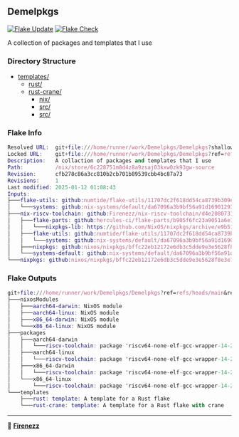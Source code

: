 ## Demelpkgs

[![Flake Update](https://github.com/Firenezz/Demelpkgs/actions/workflows/flake-update.yml/badge.svg)](https://github.com/Firenezz/Demelpkgs/blob/main/.github/workflows/flake-update.yml)
[![Flake Check](https://github.com/Firenezz/Demelpkgs/actions/workflows/flake-check.yml/badge.svg)](https://github.com/Firenezz/Demelpkgs/blob/main/.github/workflows/flake-check.yml)

A collection of packages and templates that I use
### Directory Structure

- [templates/](templates/)
  - [rust/](templates/rust/)
  - [rust-crane/](templates/rust-crane/)
    - [nix/](templates/rust-crane/nix/)
    - [src/](templates/rust-crane/src/)
    - [src/](templates/rust/src/)

### Flake Info

```nix
Resolved URL:  git+file:///home/runner/work/Demelpkgs/Demelpkgs?shallow=1
Locked URL:    git+file:///home/runner/work/Demelpkgs/Demelpkgs?ref=refs/heads/main&rev=cfb278c86a3cc810b2cb701b89539cbb4bc87a73&shallow=1
Description:   A collaction of packages and templates that I use
Path:          /nix/store/6c228751m8d4z8a9zsaj03kxw0zk93gw-source
Revision:      cfb278c86a3cc810b2cb701b89539cbb4bc87a73
Revisions:     1
Last modified: 2025-01-12 01:08:43
Inputs:
├───flake-utils: github:numtide/flake-utils/11707dc2f618dd54ca8739b309ec4fc024de578b (2024-11-13 21:27:16)
│   └───systems: github:nix-systems/default/da67096a3b9bf56a91d16901293e51ba5b49a27e (2023-04-09 08:27:08)
├───nix-riscv-toolchain: github:Firenezz/nix-riscv-toolchain/d4e20807310fe43fc9dd38c63806096b94b68408 (2025-01-12 00:44:52)
│   ├───flake-parts: github:hercules-ci/flake-parts/b905f6fc23a9051a6e1b741e1438dbfc0634c6de (2025-01-06 05:57:10)
│   │   └───nixpkgs-lib: https://github.com/NixOS/nixpkgs/archive/e9b51731911566bbf7e4895475a87fe06961de0b.tar.gz?narHash=sha256-CewEm1o2eVAnoqb6Ml%2BQi9Gg/EfNAxbRx1lANGVyoLI%3D (2025-01-01 23:35:19)
│   ├───flake-utils: github:numtide/flake-utils/11707dc2f618dd54ca8739b309ec4fc024de578b (2024-11-13 21:27:16)
│   │   └───systems: github:nix-systems/default/da67096a3b9bf56a91d16901293e51ba5b49a27e (2023-04-09 08:27:08)
│   ├───nixpkgs: github:nixos/nixpkgs/bffc22eb12172e6db3c5dde9e3e5628f8e3e7912 (2025-01-08 13:55:31)
│   └───systems-default: github:nix-systems/default/da67096a3b9bf56a91d16901293e51ba5b49a27e (2023-04-09 08:27:08)
└───nixpkgs: github:nixos/nixpkgs/bffc22eb12172e6db3c5dde9e3e5628f8e3e7912 (2025-01-08 13:55:31)

```

### Flake Outputs

```nix
git+file:///home/runner/work/Demelpkgs/Demelpkgs?ref=refs/heads/main&rev=cfb278c86a3cc810b2cb701b89539cbb4bc87a73&shallow=1
├───nixosModules
│   ├───aarch64-darwin: NixOS module
│   ├───aarch64-linux: NixOS module
│   ├───x86_64-darwin: NixOS module
│   └───x86_64-linux: NixOS module
├───packages
│   ├───aarch64-darwin
│   │   └───riscv-toolchain: package 'riscv64-none-elf-gcc-wrapper-14-20241116'
│   ├───aarch64-linux
│   │   └───riscv-toolchain: package 'riscv64-none-elf-gcc-wrapper-14-20241116'
│   ├───x86_64-darwin
│   │   └───riscv-toolchain: package 'riscv64-none-elf-gcc-wrapper-14-20241116'
│   └───x86_64-linux
│       └───riscv-toolchain: package 'riscv64-none-elf-gcc-wrapper-14-20241116'
└───templates
    ├───rust: template: A template for a Rust flake
    └───rust-crane: template: A template for a Rust flake with crane

```

---

👤 [**Firenezz**](https://github.com/Firenezz)
